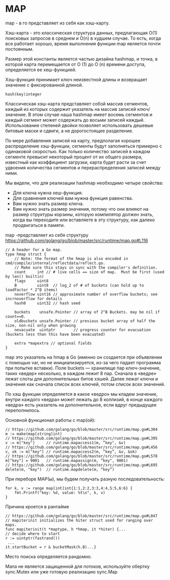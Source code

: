 # MAP

map - в го представляет из себя как хэш-карту.

Хэш-карта - это классическая структура данных, предлагающая O(1) поисковых запросов в среднем и O(n) в худшем случае. То есть, когда все работает хорошо, время выполнения функции map является почти постоянным.

Размер этой константы является частью дизайна hashmap, и точка, в которой карта перемещается от O (1) до O (n) времени доступа, определяется ее хеш-функцией.

Хэш-функция принимает ключ неизвестной длины и возвращает значение с фиксированной длиной.

```hash(key)integer```

Классическая хэш-карта представляет собой массив сегментов, каждый из которых содержит указатель на массив записей ключ/значение. В этом случае наша hashmap имеет восемь сегментов и каждый сегмент может содержать до восьми записей каждый. Использование степеней двойки позволяет использовать дешевые битовые маски и сдвиги, а не дорогостоящее разделение.

По мере добавления записей на карту, предполагая хорошее распределение хэш-функции, сегменты будут заполняться примерно с одинаковой скоростью. Как только количество записей в каждом сегменте превысит некоторый процент от их общего размера, известный как коэффициент загрузки, карта будет расти за счет удвоения количества сегментов и перераспределения записей между ними.

Мы видели, что для реализации hashmap необходимо четыре свойства:
- Для ключа нужна хеш-функция.
- Для сравнения ключей вам нужна функция равенства.
- Вам нужно знать размер ключа.
- Вам нужно знать размер значения, потому что они влияют на размер структуры корзины, которую компилятор должен знать, когда вы переходите или вставляете в эту структуру, как далеко продвигаться в памяти.

map -представляет из себя структуру
https://github.com/golang/go/blob/master/src/runtime/map.go#L116
```
// A header for a Go map.
type hmap struct {
	// Note: the format of the hmap is also encoded in cmd/compile/internal/reflectdata/reflect.go.
	// Make sure this stays in sync with the compiler's definition.
	count     int // # live cells == size of map.  Must be first (used by len() builtin)
	flags     uint8
	B         uint8  // log_2 of # of buckets (can hold up to loadFactor * 2^B items)
	noverflow uint16 // approximate number of overflow buckets; see incrnoverflow for details
	hash0     uint32 // hash seed

	buckets    unsafe.Pointer // array of 2^B Buckets. may be nil if count==0.
	oldbuckets unsafe.Pointer // previous bucket array of half the size, non-nil only when growing
	nevacuate  uintptr        // progress counter for evacuation (buckets less than this have been evacuated)

	extra *mapextra // optional fields
}
```

map это указатель на hmap в Go (именно он создается при объявлении с помощью var, но не инициализируется, из-за чего падает программа при попытке вставки). Поле buckets — хранилище пар ключ-значение, таких «ведер» несколько, в каждом лежит 8 пар. Сначала в «ведре» лежат слоты для дополнительных битов хэшей. Далее лежат ключи и значения как сначала список всех ключей, потом список всех значений.

По хэш функции определяется в какое «ведро» мы кладем значение, внутри каждого «ведра» может лежать до 8 коллизий, в конце каждого «ведра» есть указатель на дополнительное, если вдруг предыдущее переполнилось.

Основной функционал работы с map(ой):
```
// https://github.com/golang/go/blob/master/src/runtime/map.go#L304
m := make(map[string]int)
// https://github.com/golang/go/blob/master/src/runtime/map.go#L395
v := m["key"]     // runtime.mapaccess1(m, ”key", &v)
// https://github.com/golang/go/blob/master/src/runtime/map.go#L456
v, ok := m["key"] // runtime.mapaccess2(m, ”key”, &v, &ok)
// https://github.com/golang/go/blob/master/src/runtime/map.go#L578
m["key"] = 9001   // runtime.mapassign(m, ”key", 9001)
// https://github.com/golang/go/blob/master/src/runtime/map.go#L695
delete(m, "key")  // runtime.mapdelete(m, “key”)
```

При переборе MAP(ы), мы будем получать разную последовательность:
```
for k, v := range map[int]int{1:1,2:2,3:3,4:4,5:5,6:6} {
	fmt.Printf("key: %d, value: %t\n", k, v)
}
```

Причина кроется в рантайме
```
// https://github.com/golang/go/blob/master/src/runtime/map.go#L847
// mapiterinit initializes the hiter struct used for ranging over maps. 
func mapiterinit(t *maptype, h *hmap, it *hiter) {...
// decide where to start 
r := uintptr(fastrand())
 ... 
it.startBucket = r & bucketMask(h.B)...}
```
Место поиска определяется рандомно.

Мапа не является защищенной для потоков, используйте обертку sync.Mutex или уже готовую реализацию sync.Map